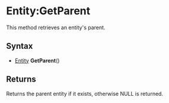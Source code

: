 # Entity:GetParent

This method retrieves an entity's parent.

## Syntax

- [Entity](Entity.md) **GetParent**()

## Returns

Returns the parent entity if it exists, otherwise NULL is returned.
